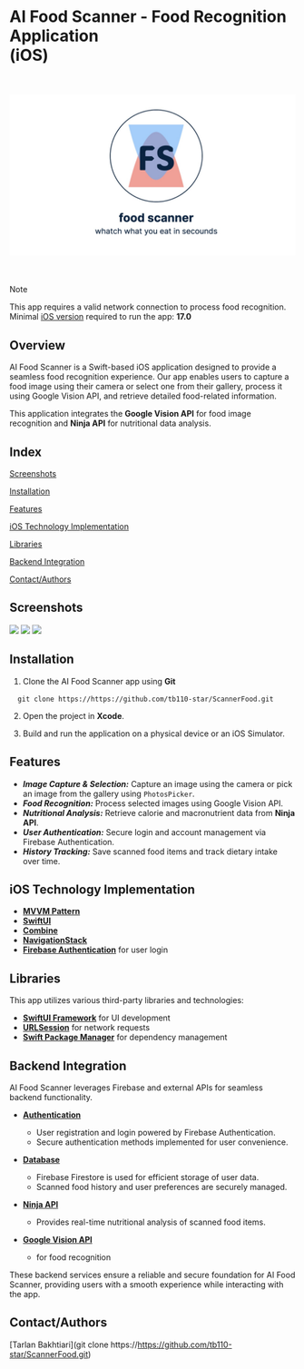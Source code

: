 # AI Food Scanner - Food Recognition Application <br>(iOS)

<br>
<br>

<div align="center">
  <a >
    <img src="/pasted-image.jpeg">
  </a>
</div>

<br>
<br>

> [!Note]
> This app requires a valid network connection to process food recognition. <br>
> Minimal [iOS version](https://developer.apple.com/ios/) required to run the app: **17.0**


## Overview

AI Food Scanner is a Swift-based iOS application designed to provide a seamless food recognition experience. Our app enables users to capture a food image using their camera or select one from their gallery, process it using Google Vision API, and retrieve detailed food-related information.

This application integrates the **Google Vision API** for food image recognition and **Ninja API** for nutritional data analysis.

## Index

[Screenshots](#Screenshots)

[Installation](#Installation)

[Features](#Features)

[iOS Technology Implementation](#iOS-Technology-Implementation)

[Libraries](#Libraries)

[Backend Integration](#Backend-Integration)

[Contact/Authors](#Contact/Authors)


## Screenshots

<p float="left">
  <img src="/AI Food Scanner Images/homescreen.png" width="150" />
  <img src="/AI Food Scanner Images/scanning_screen.png" width="150" />
  <img src="/AI Food Scanner Images/results_screen.png" width="150" />
</p>


## Installation

1. Clone the AI Food Scanner app using **Git**

```git
  git clone https://https://github.com/tb110-star/ScannerFood.git
```
2. Open the project in **Xcode**.

3. Build and run the application on a physical device or an iOS Simulator.


## Features

- ***Image Capture & Selection:*** Capture an image using the camera or pick an image from the gallery using `PhotosPicker`.
- ***Food Recognition:*** Process selected images using Google Vision API.
- ***Nutritional Analysis:*** Retrieve calorie and macronutrient data from **Ninja API**.
- ***User Authentication:*** Secure login and account management via Firebase Authentication.
- ***History Tracking:*** Save scanned food items and track dietary intake over time.


## iOS Technology Implementation
- **[MVVM Pattern](https://www.geeksforgeeks.org/introduction-to-model-view-view-model-mvvm/)**
- **[SwiftUI](https://developer.apple.com/xcode/swiftui/)**
- **[Combine](https://developer.apple.com/documentation/combine/)**
- **[NavigationStack](https://developer.apple.com/documentation/swiftui/navigationstack/)**
- **[Firebase Authentication](https://firebase.google.com/docs/auth)** for user login


## Libraries
This app utilizes various third-party libraries and technologies:

- **[SwiftUI Framework](https://developer.apple.com/documentation/swiftui/)** for UI development
- **[URLSession](https://developer.apple.com/documentation/foundation/urlsession)** for network requests
- **[Swift Package Manager](https://developer.apple.com/documentation/swift_packages/)** for dependency management


## Backend Integration

AI Food Scanner leverages Firebase and external APIs for seamless backend functionality.

- **[Authentication](https://firebase.google.com/docs/auth)**
  - User registration and login powered by Firebase Authentication.
  - Secure authentication methods implemented for user convenience.

- **[Database](https://firebase.google.com/docs/firestore)**
  - Firebase Firestore is used for efficient storage of user data.
  - Scanned food history and user preferences are securely managed.

- **[Ninja API](https://api-ninjas.com/)**
  - Provides real-time nutritional analysis of scanned food items.

- **[Google Vision API](https://cloud.google.com/vision)**
  - for food recognition

These backend services ensure a reliable and secure foundation for AI Food Scanner, providing users with a smooth experience while interacting with the app.



## Contact/Authors

[Tarlan Bakhtiari](git clone https://https://github.com/tb110-star/ScannerFood.git)


